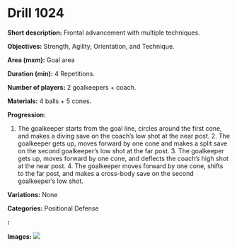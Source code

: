 # Drill 1024

**Short description:**
Frontal advancement with multiple techniques.

**Objectives:**
Strength, Agility, Orientation, and Technique.

**Area (mxm):**
Goal area

**Duration (min):**
4 Repetitions.

**Number of players:**
2 goalkeepers + coach.

**Materials:**
4 balls + 5 cones.

**Progression:**
1. The goalkeeper starts from the goal line, circles around the first cone, and makes a diving save on the coach’s low shot at the near post. 2. The goalkeeper gets up, moves forward by one cone and makes a split save on the second goalkeeper’s low shot at the far post. 3. The goalkeeper gets up, moves forward by one cone, and deflects the coach’s high shot at the near post. 4. The goalkeeper moves forward by one cone, shifts to the far post, and makes a cross-body save on the second goalkeeper’s low shot.

**Variations:**
None

**Categories:**
Positional Defense

**:**


**Images:**
![](https://www.coachingfutsal.com/\images\ca30965b1757480dbcf220f45e8715938e4b42933ff5bf7ec623c262d8b2bc450dbbaf31c0c888fcb4032b77511b7402b8399c649c978efc92178ae640fedc675182837bb660d.JPG)

